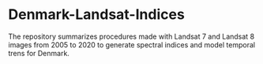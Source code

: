# Denmark-Landsat-Indices
The repository summarizes procedures made with Landsat 7 and Landsat 8 images from 2005 to 2020 to generate spectral indices and model temporal trens for Denmark.
